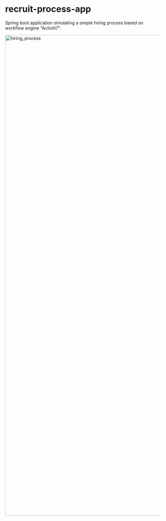 # recruit-process-app
Spring boot application simulating a simple hiring process based on workflow engine "Activiti7".

<img width="1558" alt="hiring_process" src="https://user-images.githubusercontent.com/39490816/105777872-755b7700-5f6b-11eb-93fd-8e1d8b6aac6c.png">
